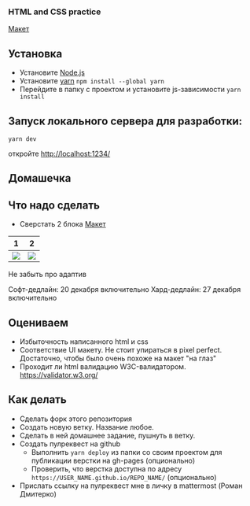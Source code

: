 ### HTML and CSS practice

[Макет](https://www.figma.com/file/15m1YmCgsCF85PObn0lQaQ/%D0%A1%D0%BA%D0%B2%D0%BE%D0%B7%D0%BD%D0%B0%D1%8F-%D0%B4%D0%BE%D0%BC%D0%B0%D1%88%D0%BA%D0%B0?node-id=91%3A999)

## Установка

- Установите [Node.js](https://nodejs.org/en)
- Установите [yarn](https://yarnpkg.com/lang/en/docs/install/)
  `npm install --global yarn`
- Перейдите в папку с проектом и установите js-зависимости
  `yarn install`

## Запуск локального сервера для разработки:

`yarn dev`

откройте [http://localhost:1234/](http://localhost:1234/)

## Домашечка

## Что надо сделать

- Сверстать 2 блока [Макет](https://www.figma.com/file/15m1YmCgsCF85PObn0lQaQ/%D0%A1%D0%BA%D0%B2%D0%BE%D0%B7%D0%BD%D0%B0%D1%8F-%D0%B4%D0%BE%D0%BC%D0%B0%D1%88%D0%BA%D0%B0?node-id=91%3A999)

| 1                          | 2                          |
| -------------------------- | -------------------------- |
| ![](images/homework-2.png) | ![](images/homework-3.png) |

Не забыть про адаптив

Софт-дедлайн: 20 декабря включительно
Хард-дедлайн: 27 декабря включительно

## Оцениваем

- Избыточность написанного html и css
- Соответствие UI макету. Не стоит упираться в pixel perfect. Достаточно, чтобы было очень похоже на макет "на глаз"
- Проходит ли html валидацию W3C-валидатором. https://validator.w3.org/

## Как делать

- Сделать форк этого репозитория
- Создать новую ветку. Название любое.
- Сделать в ней домашнее задание, пушнуть в ветку.
- Создать пулреквест на github
    - Выполнить `yarn deploy` из папки со своим проектом для публикации верстки на gh-pages (опционально)
    - Проверить, что верстка доступна по адресу `https://USER_NAME.github.io/REPO_NAME/` (опционально)
- Прислать ссылку на пулреквест мне в личку в mattermost (Роман Дмитерко)
